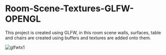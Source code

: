 # Room-Scene-Textures-GLFW-OPENGL
This project is created using GLFW, in this room scene walls, surfaces, table and chairs are created using buffers and textures are added onto them.



![glfwtx1](https://user-images.githubusercontent.com/45918546/130782420-563a0831-5509-4d74-81cf-931339672932.jpg)

